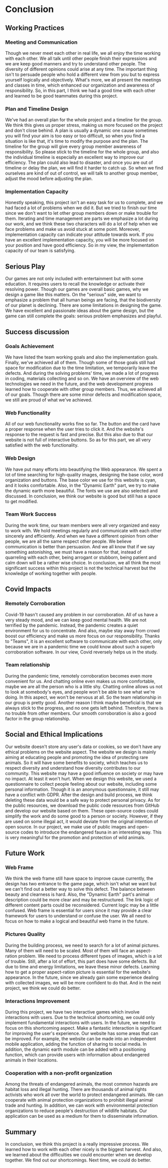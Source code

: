 # Conclusion

## Working Practices

### Meeting and Communication

Though we never meet each other in real life, we all enjoy the time working with each other. We all talk until other people finish their expressions and we are keep good manners and try to understand other people. The diversity of different opinions could arise at any time. The important thing isn't to persuade people who hold a different view from you but to express yourself logically and objectively. What's more, we all present the meetings and classes in time, which enhanced our organization and awareness of responsibility. So, in this part, I think we had a good time with each other and learned to be good teammates during this project.

### Plan and Timeline Design
We've had an overall plan for the whole project and a timeline for the group. We think this gives us proper stress, making us more focused on the project and don't close behind. A plan is usually a dynamic one cause sometimes you will find your aim is too easy or too difficult, so when you find a situation is like that, it's time to modify the purpose and the plan. The timeline for the group will give every group member awareness of responsibility. So please stick to the timeline for the whole group, and also the individual timeline is especially an excellent way to improve our efficiency. The plan could also lead to disaster, and once you are out of timeline or delay the plan, we will find it harder to catch up. So when we find ourselves are kind of out of control, we will talk to another group member, adjust the mood before adjusting the plan.

### Implementation Capacity
Honestly speaking, this project isn't an easy task for us to complete, and we had faced a lot of problems when we did it. But we tried to finish our time since we don't want to let other group members down or make trouble for them. Iterating and time management are parts we emphasize a lot during our work, and we think these two characters will do a lot of help when we face problems and make us avoid stuck at some point. Moreover, implementation capacity can indicate your attitude towards work. If you have an excellent implementation capacity, you will be more focused on your position and have good efficiency. So in my view, the implementation capacity of our team is satisfying.

## Serious Play
Our games are not only included with entertainment but with some education. It requires users to recall the knowledge or activate their resolving power. Though our games are overall basic games, why we design a game like this matters. On the "serious" side, we want to emphasize a problem that all human beings are facing, that the biodiversity of our planet is declining. There are some limitations in designing the game. We have excellent and passionate ideas about the game design, but the game can still complete the goals: serious problem emphasizes and playful.

## Success discussion

### Goals Achievement

We have listed the team working goals and also the implementation goals. Finally, we've achieved all of them. Though some of those goals still had space for modification due to the time limitation, we temporarily leave the defects. And during the solving problems' time, we made a lot of progress in coding, materials collecting and so on. We have an overview of the web technologies we need in the future, and the web development progress learned how to cooperate with other group members. Thus, we achieved all of our goals. Though there are some minor defects and modification space, we still are proud of what we've achieved.

### Web Functionality
All of our web functionality works fine so far. The button and the card have a proper response when the user tries to click it. And the website's response to the request is fast and precise. But this also due to that our website is not full of interactive buttons. So as for this part, we all very satisfied with the web functionality.

### Web Design
We have put many efforts into beautifying the Web appearance. We spent a lot of time searching for high-quality images, designing the base color, word organization and buttons. The base color we use for this website is cyan, and it looks comfortable. Also, in the "Dynamic Earth" part, we try to make the dynamic earth more beautiful. The fonts we use are also selected and discussed. In conclusion, we think our website is good but still has a space to get modified.

### Team Work Success
During the work time, our team members were all very organized and easy to work with. We hold meetings regularly and communicate with each other sincerely and efficiently. And when we have a different opinion from other people, we are all the same respect other people. We believe communication is better than persuasion. And we all know that if we say something astonishing, we must have a reason for that, instead of quarreling with each other, being arrogant or stubborn, being patient and calm down will be a rather wise choice. In conclusion, we all think the most significant success within this project is not the technical harvest but the knowledge of working together with people.

## Covid Impacts

### Remotely Corroboration
Covid-19 hasn't caused any problem in our corroboration. All of us have a very steady mood, and we can keep good mental health. We are not terrified by the pandemic. Instead, the pandemic creates a quiet environment for us to concentrate. And also, maybe stay away from crowd boost our efficiency and make us more focus on our responsibility. Thanks to "Teams", it is an excellent software to communicate with each other, only because we are in a pandemic time we could know about such a superb corroboration software. In our view, Covid reversely helps us in the study.
### Team relationship
During the pandemic time, remotely corroboration becomes even more convenient for us. And chatting online even makes us more comfortable, maybe we are all the person who is a little shy. Chatting online allows us not to look at somebody's eyes, and people won't be able to see what we're doing. In this aspect, we won't be nervous at all. So the team relationship in our group is pretty good. Another reason I think maybe beneficial is that we always stick to the progress, and no one gets left behind. Therefore, there is no trouble from other members. Our smooth corroboration is also a good factor in the group relationship.

## Social and Ethical Implications
Our website doesn't store any user's data or cookies, so we don't have any ethical problems on the website aspect. 
The website we design is mainly aiming at educating people and promoting the idea of protecting rare animals. So it will have some benefits to society, which teaches us to respect diversity and understand how diversity contributes to our community. This website may have a good influence on society or may have no impact. At least it won't hurt. When we design this website, we used a questionnaire to collect people feeling about our website, including some personal information. Though it is an anonymous questionnaire, it still may have a conflict with GDPR. After the design and build process, we think deleting these data would be a safe way to protect personal privacy.
As for the public resources, we download the public code resources from GitHub and develop our website based on them. These open-source codes could simplify the work and do some good to a person or society. However, if they are used on some illegal act, it would deviate from the original intention of open source. In our project, we make use of public images and open-source codes to introduce the endangered fauna in an interesting way. This is very meaningful for the promotion and protection of wild animals.

## Future Work

### Web Frame
We think the web frame still have space to improve cause currently, the design has two entrance to the game page, which isn't what we want but we can't find out a better way to solve this defect. The balance between beauty and clearness is hard. Also, the "Dynamic Earth" part's animal description could be more clear and may be restructured. The link logic of different content parts could be reconsidered. Current logic may be a little confused. Web frame is essential for users since it may provide a clear framework for users to understand or confuse the user. We all need to focus on how to make a logical and beautiful web frame in the future.

### Pictures Quality
During the building process, we need to search for a lot of animal pictures. Many of them will need to be scaled. Most of them will face an aspect-ration problem. We need to process different types of images, which is a lot of trouble. Still, after a lot of effort, this part does have some defects. But due to time and energy limitations, we leave these minor defects. Learning how to get a proper aspect-ration picture is essential for the website's appearance. In the future, since we already gain some experience dealing with collected images, we will be more confident to do that. And in the next project, we think we could do better.

### Interactions Improvement
During this project, we have two interactive games which involve interactions with users. Due to the technical shortcoming, we could only implement fundamental interactions with users. In the future, we need to focus on this shortcoming aspect. Make a fantastic interaction is significant for improving the user's experience. Our website has some areas that can be improved. For example, the website can be made into an independent mobile application, adding the function of sharing to social media. In addition, the dynamic earth module can be added with a positioning function, which can provide users with information about endangered animals in their locations.

### Cooperation with a non-profit organization
Among the threats of endangered animals, the most common hazards are habitat loss and illegal hunting. There are thousands of animal rights activists who work all over the world to protect endangered animals. We can cooperate with animal protection organizations to prohibit illegal animal trade and hunting. In addition, we can work with environmental protection organizations to reduce people's destruction of wildlife habitats. Our application can be used as a medium for them to disseminate information.

## Summary
In conclusion, we think this project is a really impressive process. We learned how to work with each other nicely is the biggest harvest. And also, we learned about the difficulties we could encounter when we develop together. We find out our shortcomings. Next time, we could do better.
